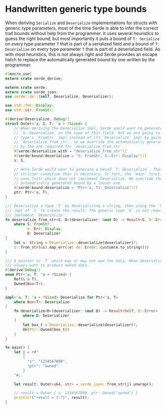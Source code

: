 # Handwritten generic type bounds

When deriving `Serialize` and `Deserialize` implementations for structs with
generic type parameters, most of the time Serde is able to infer the correct
trait bounds without help from the programmer. It uses several heuristics to
guess the right bound, but most importantly it puts a bound of `T: Serialize` on
every type parameter `T` that is part of a serialized field and a bound of `T:
Deserialize` on every type parameter `T` that is part of a deserialized field.
As with most heuristics, this is not always right and Serde provides an escape
hatch to replace the automatically generated bound by one written by the
programmer.

```rust
#[macro_use]
extern crate serde_derive;

extern crate serde;
extern crate serde_json;
use serde::de::{self, Deserialize, Deserializer};

use std::fmt::Display;
use std::str::FromStr;

#[derive(Deserialize, Debug)]
struct Outer<'a, S, T: 'a + ?Sized> {
    // When deriving the Deserialize impl, Serde would want to generate a bound
    // `S: Deserialize` on the type of this field. But we are going to use the
    // type's `FromStr` impl instead of its `Deserialize` impl by going through
    // `deserialize_from_str`, so we override the automatically generated bound
    // by the one required for `deserialize_from_str`.
    #[serde(deserialize_with = "deserialize_from_str")]
    #[serde(bound(deserialize = "S: FromStr, S::Err: Display"))]
    s: S,

    // Here Serde would want to generate a bound `T: Deserialize`. That is a
    // stricter condition than is necessary. In fact, the `main` function below
    // uses T=str which does not implement Deserialize. We override the
    // automatically generated bound by a looser one.
    #[serde(bound(deserialize = "Ptr<'a, T>: Deserialize"))]
    ptr: Ptr<'a, T>,
}

/// Deserialize a type `S` by deserializing a string, then using the `FromStr`
/// impl of `S` to create the result. The generic type `S` is not required to
/// implement `Deserialize`.
fn deserialize_from_str<S, D>(deserializer: &mut D) -> Result<S, D::Error>
    where S: FromStr,
          S::Err: Display,
          D: Deserializer
{
    let s: String = Deserialize::deserialize(deserializer)?;
    S::from_str(&s).map_err(|e| de::Error::custom(e.to_string()))
}

/// A pointer to `T` which may or may not own the data. When deserializing we
/// always want to produce owned data.
#[derive(Debug)]
enum Ptr<'a, T: 'a + ?Sized> {
    Ref(&'a T),
    Owned(Box<T>),
}

impl<'a, T: 'a + ?Sized> Deserialize for Ptr<'a, T>
    where Box<T>: Deserialize
{
    fn deserialize<D>(deserializer: &mut D) -> Result<Self, D::Error>
        where D: Deserializer
    {
        let box_t = Deserialize::deserialize(deserializer)?;
        Ok(Ptr::Owned(box_t))
    }
}

fn main() {
    let j = r#"
        {
          "s": "1234567890",
          "ptr": "owned"
        }
    "#;

    let result: Outer<u64, str> = serde_json::from_str(j).unwrap();

    // result = Outer { s: 1234567890, ptr: Owned("owned") }
    println!("result = {:?}", result);
}
```

